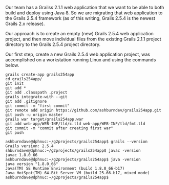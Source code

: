Our team has a Grailss 2.1.1 web application that we want to be able to both build and deploy using Java 8.
So we are migrating that web application to the Grails 2.5.4 framework (as of this writing, Grails 2.5.4 is
the newest Grails 2.x release).

Our approach is to create an empty (new) Grails 2.5.4 web application project, and then move individual files
from the existing Grails 2.1.1 project directory to the Grails 2.5.4 project directory.

Our first step, create a new Grails 2.5.4 web application project, was accomplished on a workstation running Linux
and using the commands below.

    grails create-app grails254app
    cd grails254app/
    git init
    git add *
    git add .classpath .project 
    grails integrate-with --git
    git add .gitignore 
    git commit -m "first commit"
    git remote add origin https://github.com/ashburndev/grails254app.git
    git push -u origin master
    grails war target/grails254app.war
    git add web-app/WEB-INF/tld/c.tld web-app/WEB-INF/tld/fmt.tld 
    git commit -m "commit after creating first war"
    git push

    ashburndave@dphnuc:~/g2projects/grails254app$ grails --version
    Grails version: 2.5.4
    shburndave@dphnuc:~/g2projects/grails254app$ javac -version
    javac 1.8.0_66
    ashburndave@dphnuc:~/g2projects/grails254app$ java -version
    java version "1.8.0_66"
    Java(TM) SE Runtime Environment (build 1.8.0_66-b17)
    Java HotSpot(TM) 64-Bit Server VM (build 25.66-b17, mixed mode)
    ashburndave@dphnuc:~/g2projects/grails254app$ 

